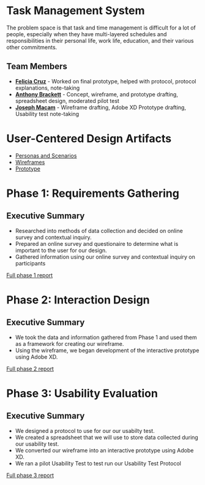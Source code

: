 # Task Management System

The problem space is that task and time management is difficult for a lot of people, especially when they have multi-layered schedules and responsibilities in their personal life, work life, education, and their various other commitments.

## Team Members

* **[Felicia Cruz](https://usabilityengineering.github.io/ux-portfolio-FeliciaCruz-24/)** - Worked on final prototype, helped with protocol, protocol explanations, note-taking
* **[Anthony Brackett](https://usabilityengineering.github.io/ux-portfolio-Brackett1/)** - Concept, wireframe, and prototype drafting, spreadsheet design, moderated pilot test 
* **[Joseph Macam](https://usabilityengineering.github.io/ux-portfolio-jdmacam/)** - Wireframe drafting, Adobe XD Prototype drafting, Usability test note-taking

# User-Centered Design Artifacts

* [Personas and Scenarios](personas-scenarios.md)
* [Wireframes](assets/TaskMasters_finalwireframe.pdf)
* [Prototype](https://xd.adobe.com/view/1db9ead2-34be-4b91-ba7c-0afac8078824-48ea/)

# Phase 1: Requirements Gathering

## Executive Summary

* Researched into methods of data collection and decided on online survey and contextual inquiry.
* Prepared an online survey and questionaire to determine what is important to the user for our design.
* Gathered information using our online survey and contextual inquiry on participants

[Full phase 1 report](phase1/)

# Phase 2: Interaction Design

## Executive Summary

* We took the data and information gathered from Phase 1 and used them as a framework for creating our wireframe.
* Using the wireframe, we began development of the interactive prototype using Adobe XD.

[Full phase 2 report](phase2/)

# Phase 3: Usability Evaluation

## Executive Summary

* We designed a protocol to use for our our usabilty test.
* We created a spreadsheet that we will use to store data collected during our usability test.
* We converted our wireframe into an interactive prototype using Adobe XD.
* We ran a pilot Usability Test to test run our Usability Test Protocol

[Full phase 3 report](phase3/)
